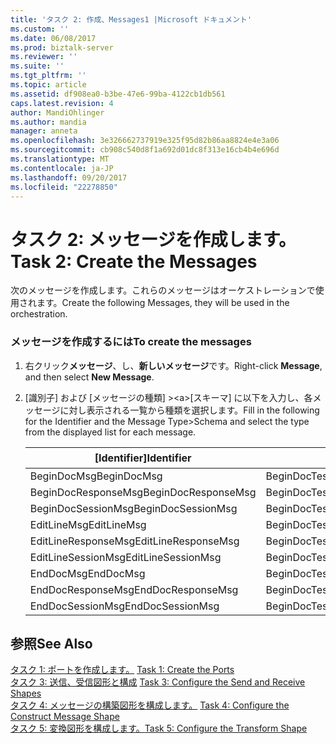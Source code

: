 ```yaml
---
title: 'タスク 2: 作成、Messages1 |Microsoft ドキュメント'
ms.custom: ''
ms.date: 06/08/2017
ms.prod: biztalk-server
ms.reviewer: ''
ms.suite: ''
ms.tgt_pltfrm: ''
ms.topic: article
ms.assetid: df908ea0-b3be-47e6-99ba-4122cb1db561
caps.latest.revision: 4
author: MandiOhlinger
ms.author: mandia
manager: anneta
ms.openlocfilehash: 3e326662737919e325f95d82b86aa8824e4e3a06
ms.sourcegitcommit: cb908c540d8f1a692d01dc8f313e16cb4b4e696d
ms.translationtype: MT
ms.contentlocale: ja-JP
ms.lasthandoff: 09/20/2017
ms.locfileid: "22278850"
---
```

# <a name="task-2-create-the-messages"></a><span data-ttu-id="97d80-102">タスク 2: メッセージを作成します。</span><span class="sxs-lookup"><span data-stu-id="97d80-102">Task 2: Create the Messages</span></span>
<span data-ttu-id="97d80-103">次のメッセージを作成します。これらのメッセージはオーケストレーションで使用されます。</span><span class="sxs-lookup"><span data-stu-id="97d80-103">Create the following Messages, they will be used in the orchestration.</span></span>  
  
### <a name="to-create-the-messages"></a><span data-ttu-id="97d80-104">メッセージを作成するには</span><span class="sxs-lookup"><span data-stu-id="97d80-104">To create the messages</span></span>  
  
1.  <span data-ttu-id="97d80-105">右クリック**メッセージ**、し、**新しいメッセージ**です。</span><span class="sxs-lookup"><span data-stu-id="97d80-105">Right-click **Message**, and then select **New Message**.</span></span>  
  
2.  <span data-ttu-id="97d80-106">[識別子] および [メッセージの種類] >&lt;a&gt;</ph>[スキーマ] に以下を入力し、各メッセージに対し表示される一覧から種類を選択します。</span><span class="sxs-lookup"><span data-stu-id="97d80-106">Fill in the following for the Identifier and the Message Type>Schema and select the type from the displayed list for each message.</span></span>  
  
    |<span data-ttu-id="97d80-107">[Identifier]</span><span class="sxs-lookup"><span data-stu-id="97d80-107">Identifier</span></span>|<span data-ttu-id="97d80-108">メッセージの種類 > スキーマ</span><span class="sxs-lookup"><span data-stu-id="97d80-108">Message Type>Schema</span></span>|  
    |----------------|--------------------------|  
    |<span data-ttu-id="97d80-109">BeginDocMsg</span><span class="sxs-lookup"><span data-stu-id="97d80-109">BeginDocMsg</span></span>|<span data-ttu-id="97d80-110">BeginDocTest.B4200310Service_1.F4211FSBeginDoc</span><span class="sxs-lookup"><span data-stu-id="97d80-110">BeginDocTest.B4200310Service_1.F4211FSBeginDoc</span></span>|  
    |<span data-ttu-id="97d80-111">BeginDocResponseMsg</span><span class="sxs-lookup"><span data-stu-id="97d80-111">BeginDocResponseMsg</span></span>|<span data-ttu-id="97d80-112">BeginDocTest.B4200310Service_1.F4211FSBeginDocResponse</span><span class="sxs-lookup"><span data-stu-id="97d80-112">BeginDocTest.B4200310Service_1.F4211FSBeginDocResponse</span></span>|  
    |<span data-ttu-id="97d80-113">BeginDocSessionMsg</span><span class="sxs-lookup"><span data-stu-id="97d80-113">BeginDocSessionMsg</span></span>|<span data-ttu-id="97d80-114">BeginDocTest.B4200310Service_1.F4211FSBeginDoc</span><span class="sxs-lookup"><span data-stu-id="97d80-114">BeginDocTest.B4200310Service_1.F4211FSBeginDoc</span></span>|  
    |<span data-ttu-id="97d80-115">EditLineMsg</span><span class="sxs-lookup"><span data-stu-id="97d80-115">EditLineMsg</span></span>|<span data-ttu-id="97d80-116">BeginDocTest.B4200310Service_1.F4211FSEditLine</span><span class="sxs-lookup"><span data-stu-id="97d80-116">BeginDocTest.B4200310Service_1.F4211FSEditLine</span></span>|  
    |<span data-ttu-id="97d80-117">EditLineResponseMsg</span><span class="sxs-lookup"><span data-stu-id="97d80-117">EditLineResponseMsg</span></span>|<span data-ttu-id="97d80-118">BeginDocTest.B4200310Service_1.F4211FSEditLineResponse</span><span class="sxs-lookup"><span data-stu-id="97d80-118">BeginDocTest.B4200310Service_1.F4211FSEditLineResponse</span></span>|  
    |<span data-ttu-id="97d80-119">EditLineSessionMsg</span><span class="sxs-lookup"><span data-stu-id="97d80-119">EditLineSessionMsg</span></span>|<span data-ttu-id="97d80-120">BeginDocTest.B4200310Service_1.F4211FSEditLine</span><span class="sxs-lookup"><span data-stu-id="97d80-120">BeginDocTest.B4200310Service_1.F4211FSEditLine</span></span>|  
    |<span data-ttu-id="97d80-121">EndDocMsg</span><span class="sxs-lookup"><span data-stu-id="97d80-121">EndDocMsg</span></span>|<span data-ttu-id="97d80-122">BeginDocTest.B4200310Service_1.F4211FSEndDoc</span><span class="sxs-lookup"><span data-stu-id="97d80-122">BeginDocTest.B4200310Service_1.F4211FSEndDoc</span></span>|  
    |<span data-ttu-id="97d80-123">EndDocResponseMsg</span><span class="sxs-lookup"><span data-stu-id="97d80-123">EndDocResponseMsg</span></span>|<span data-ttu-id="97d80-124">BeginDocTest.B4200310Service_1.F4211FSEndDocResponse</span><span class="sxs-lookup"><span data-stu-id="97d80-124">BeginDocTest.B4200310Service_1.F4211FSEndDocResponse</span></span>|  
    |<span data-ttu-id="97d80-125">EndDocSessionMsg</span><span class="sxs-lookup"><span data-stu-id="97d80-125">EndDocSessionMsg</span></span>|<span data-ttu-id="97d80-126">BeginDocTest.B4200310Service_1.F4211FSEndDoc</span><span class="sxs-lookup"><span data-stu-id="97d80-126">BeginDocTest.B4200310Service_1.F4211FSEndDoc</span></span>|  
  
## <a name="see-also"></a><span data-ttu-id="97d80-127">参照</span><span class="sxs-lookup"><span data-stu-id="97d80-127">See Also</span></span>  
 <span data-ttu-id="97d80-128">[タスク 1: ポートを作成します。](../core/task-1-create-the-ports2.md) </span><span class="sxs-lookup"><span data-stu-id="97d80-128">[Task 1: Create the Ports](../core/task-1-create-the-ports2.md) </span></span>  
 <span data-ttu-id="97d80-129">[タスク 3: 送信、受信図形と構成](../core/task-3-configure-the-send-and-receive-shapes1.md) </span><span class="sxs-lookup"><span data-stu-id="97d80-129">[Task 3: Configure the Send and Receive Shapes](../core/task-3-configure-the-send-and-receive-shapes1.md) </span></span>  
 <span data-ttu-id="97d80-130">[タスク 4: メッセージの構築図形を構成します。](../core/task-4-configure-the-construct-message-shape2.md) </span><span class="sxs-lookup"><span data-stu-id="97d80-130">[Task 4: Configure the Construct Message Shape](../core/task-4-configure-the-construct-message-shape2.md) </span></span>  
 [<span data-ttu-id="97d80-131">タスク 5: 変換図形を構成します。</span><span class="sxs-lookup"><span data-stu-id="97d80-131">Task 5: Configure the Transform Shape</span></span>](../core/task-5-configure-the-transform-shape1.md)